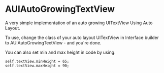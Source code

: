 AUIAutoGrowingTextView
======================

A very simple implementation of an auto growing UITextView Using Auto Layout.

To use, change the class of your auto layout UITextView in Interface builder to AUIAutoGrowingTextView - and you're done.

You can also set min and max height in code by using:

	self.textView.minHeight = 65;
    self.textView.maxHeight = 90;